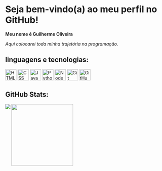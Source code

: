 # Seja bem-vindo(a)  ao meu perfil no GitHub!

**Meu nome é Guilherme Oliveira**

*Aqui colocarei toda minha trajetória na programação.*

## linguagens e tecnologias:
<div>
  <img width="35px" heigth="35px" alt="HTML Logo" src="https://cdn.jsdelivr.net/gh/devicons/devicon/icons/html5/html5-original.svg" />
  <img width="35px" heigth="35px" alt="CSS Logo" src="https://cdn.jsdelivr.net/gh/devicons/devicon/icons/css3/css3-original.svg" />
  <img width="35px" heigth="35px" alt="JavaScript Logo" src="https://cdn.jsdelivr.net/gh/devicons/devicon/icons/javascript/javascript-original.svg" />
  <img width="35px" heigth="35px" alt="Python Logo" src="https://cdn.jsdelivr.net/gh/devicons/devicon/icons/python/python-original.svg" />
  <img width="35px" heigth="35px" alt="NodeJS Logo" src="https://cdn.jsdelivr.net/gh/devicons/devicon/icons/nodejs/nodejs-original.svg" />
  <img width="35px" heigth="35px" alt="Git Logo" src="https://cdn.jsdelivr.net/gh/devicons/devicon/icons/git/git-original.svg" />
  <img width="35px" heigth="35px" alt="GitHub Logo" src="https://cdn.jsdelivr.net/gh/devicons/devicon/icons/github/github-original.svg" />
</div>

## GitHub Stats:

<a href="https://github.com/anuraghazra/github-readme-stats">
  <img align="left" src="https://github-readme-stats.vercel.app/api?username=GuiOliveiraDev&show_icons=true&theme=tokyonight&count_private=true)" />
</a>
<a href="https://github.com/anuraghazra/convoychat">
  <img align="center" style="height: 195px" src="https://github-readme-stats.vercel.app/api/top-langs/?username=GuiOliveiraDev&layout=compact&theme=tokyonight" />
</a>
